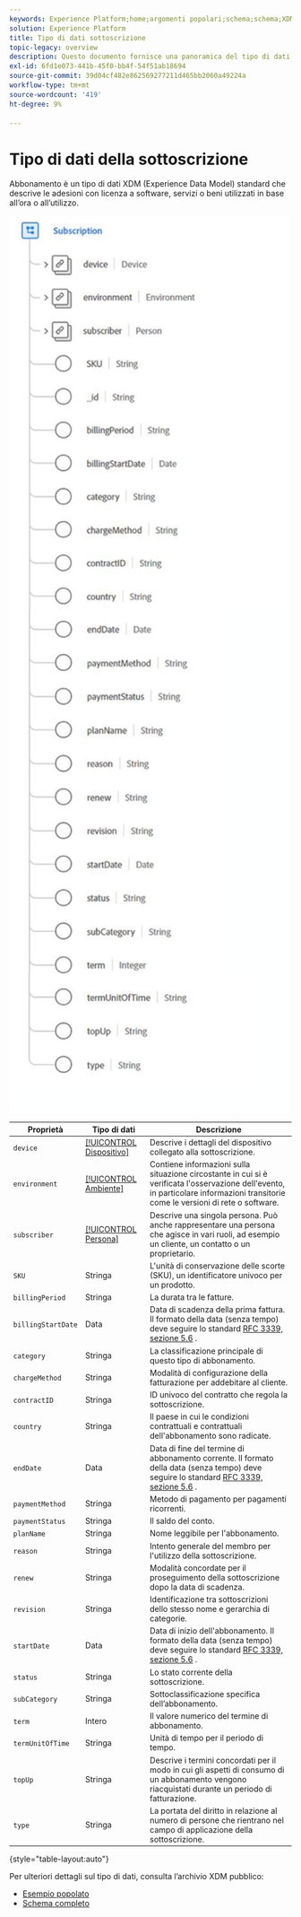 ```yaml
---
keywords: Experience Platform;home;argomenti popolari;schema;schema;XDM;campi;schemi;schemi;sottoscrizione;tipo di dati;tipo di dati;tipo di dati;tipo di dati;
solution: Experience Platform
title: Tipo di dati sottoscrizione
topic-legacy: overview
description: Questo documento fornisce una panoramica del tipo di dati XDM (Subscription Experience Data Model).
exl-id: 6fd1e073-441b-45f0-bb4f-54f51ab18694
source-git-commit: 39d04cf482e862569277211d465bb2060a49224a
workflow-type: tm+mt
source-wordcount: '419'
ht-degree: 9%

---
```


#  Tipo di dati della sottoscrizione

 Abbonamento è un tipo di dati XDM (Experience Data Model) standard che descrive le adesioni con licenza a software, servizi o beni utilizzati in base all’ora o all’utilizzo.

<img src="../images/data-types/subscription-data-type.png" width="500" /><br />

| Proprietà | Tipo di dati | Descrizione |
| --- | --- | --- |
| `device` | [[!UICONTROL Dispositivo]](./device.md) | Descrive i dettagli del dispositivo collegato alla sottoscrizione. |
| `environment` | [[!UICONTROL Ambiente]](./environment.md) | Contiene informazioni sulla situazione circostante in cui si è verificata l&#39;osservazione dell&#39;evento, in particolare informazioni transitorie come le versioni di rete o software. |
| `subscriber` | [[!UICONTROL Persona]](./person.md) | Descrive una singola persona. Può anche rappresentare una persona che agisce in vari ruoli, ad esempio un cliente, un contatto o un proprietario. |
| `SKU` | Stringa | L&#39;unità di conservazione delle scorte (SKU), un identificatore univoco per un prodotto. |
| `billingPeriod` | Stringa | La durata tra le fatture. |
| `billingStartDate` | Data | Data di scadenza della prima fattura. Il formato della data (senza tempo) deve seguire lo standard [RFC 3339, sezione 5.6](https://tools.ietf.org/html/rfc3339#section-5.6) . |
| `category` | Stringa | La classificazione principale di questo tipo di abbonamento. |
| `chargeMethod` | Stringa | Modalità di configurazione della fatturazione per addebitare al cliente. |
| `contractID` | Stringa | ID univoco del contratto che regola la sottoscrizione. |
| `country` | Stringa | Il paese in cui le condizioni contrattuali e contrattuali dell&#39;abbonamento sono radicate. |
| `endDate` | Data | Data di fine del termine di abbonamento corrente. Il formato della data (senza tempo) deve seguire lo standard [RFC 3339, sezione 5.6](https://tools.ietf.org/html/rfc3339#section-5.6) . |
| `paymentMethod` | Stringa | Metodo di pagamento per pagamenti ricorrenti. |
| `paymentStatus` | Stringa | Il saldo del conto. |
| `planName` | Stringa | Nome leggibile per l&#39;abbonamento. |
| `reason` | Stringa | Intento generale del membro per l&#39;utilizzo della sottoscrizione. |
| `renew` | Stringa | Modalità concordate per il proseguimento della sottoscrizione dopo la data di scadenza. |
| `revision` | Stringa | Identificazione tra sottoscrizioni dello stesso nome e gerarchia di categorie. |
| `startDate` | Data | Data di inizio dell&#39;abbonamento. Il formato della data (senza tempo) deve seguire lo standard [RFC 3339, sezione 5.6](https://tools.ietf.org/html/rfc3339#section-5.6) . |
| `status` | Stringa | Lo stato corrente della sottoscrizione. |
| `subCategory` | Stringa | Sottoclassificazione specifica dell’abbonamento. |
| `term` | Intero | Il valore numerico del termine di abbonamento. |
| `termUnitOfTime` | Stringa | Unità di tempo per il periodo di tempo. |
| `topUp` | Stringa | Descrive i termini concordati per il modo in cui gli aspetti di consumo di un abbonamento vengono riacquistati durante un periodo di fatturazione. |
| `type` | Stringa | La portata del diritto in relazione al numero di persone che rientrano nel campo di applicazione della sottoscrizione. |

{style=&quot;table-layout:auto&quot;}

Per ulteriori dettagli sul tipo di dati, consulta l’archivio XDM pubblico:

* [Esempio popolato](https://github.com/adobe/xdm/blob/master/components/datatypes/industry-verticals/subscription.example.1.json)
* [Schema completo](https://github.com/adobe/xdm/blob/master/components/datatypes/industry-verticals/subscription.schema.json)

